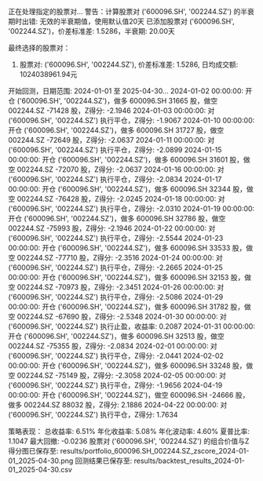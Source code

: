 正在处理指定的股票对...
警告：计算股票对 ('600096.SH', '002244.SZ') 的半衰期时出错: 无效的半衰期值，使用默认值20天
已添加股票对 ('600096.SH', '002244.SZ')，价差标准差: 1.5286，半衰期: 20.00天

最终选择的股票对：
1. 股票对: ('600096.SH', '002244.SZ'), 价差标准差: 1.5286, 日均成交额: 1024038961.94元

开始回测，日期范围: 2024-01-01 至 2025-04-30...
2024-01-02 00:00:00: 开仓 ('600096.SH', '002244.SZ')，做多 600096.SH 31665 股，做空 002244.SZ -71428 股，Z得分: -2.1946
2024-01-03 00:00:00: 对 ('600096.SH', '002244.SZ') 执行平仓，Z得分: -1.9067
2024-01-10 00:00:00: 开仓 ('600096.SH', '002244.SZ')，做多 600096.SH 31727 股，做空 002244.SZ -72649 股，Z得分: -2.0637
2024-01-11 00:00:00: 对 ('600096.SH', '002244.SZ') 执行平仓，Z得分: -2.0899
2024-01-15 00:00:00: 开仓 ('600096.SH', '002244.SZ')，做多 600096.SH 31601 股，做空 002244.SZ -72070 股，Z得分: -2.0637
2024-01-16 00:00:00: 对 ('600096.SH', '002244.SZ') 执行平仓，Z得分: -2.0834
2024-01-17 00:00:00: 开仓 ('600096.SH', '002244.SZ')，做多 600096.SH 32344 股，做空 002244.SZ -76428 股，Z得分: -2.0245
2024-01-18 00:00:00: 对 ('600096.SH', '002244.SZ') 执行平仓，Z得分: -2.0310
2024-01-19 00:00:00: 开仓 ('600096.SH', '002244.SZ')，做多 600096.SH 32786 股，做空 002244.SZ -75993 股，Z得分: -2.1946
2024-01-22 00:00:00: 对 ('600096.SH', '002244.SZ') 执行平仓，Z得分: -2.5544
2024-01-23 00:00:00: 开仓 ('600096.SH', '002244.SZ')，做多 600096.SH 33533 股，做空 002244.SZ -77710 股，Z得分: -2.3516
2024-01-24 00:00:00: 对 ('600096.SH', '002244.SZ') 执行平仓，Z得分: -2.2665
2024-01-25 00:00:00: 开仓 ('600096.SH', '002244.SZ')，做多 600096.SH 32153 股，做空 002244.SZ -70973 股，Z得分: -2.3451
2024-01-26 00:00:00: 对 ('600096.SH', '002244.SZ') 执行平仓，Z得分: -2.5086
2024-01-29 00:00:00: 开仓 ('600096.SH', '002244.SZ')，做多 600096.SH 31782 股，做空 002244.SZ -67690 股，Z得分: -2.5348
2024-01-30 00:00:00: 对 ('600096.SH', '002244.SZ') 执行止盈，收益率: 0.2087
2024-01-31 00:00:00: 开仓 ('600096.SH', '002244.SZ')，做多 600096.SH 32513 股，做空 002244.SZ -75355 股，Z得分: -2.0834
2024-02-01 00:00:00: 对 ('600096.SH', '002244.SZ') 执行平仓，Z得分: -2.0441
2024-02-02 00:00:00: 开仓 ('600096.SH', '002244.SZ')，做多 600096.SH 33248 股，做空 002244.SZ -75149 股，Z得分: -2.3058
2024-02-05 00:00:00: 对 ('600096.SH', '002244.SZ') 执行平仓，Z得分: -1.9656
2024-04-19 00:00:00: 开仓 ('600096.SH', '002244.SZ')，做空 600096.SH -24666 股，做多 002244.SZ 88032 股，Z得分: 2.1886
2024-04-22 00:00:00: 对 ('600096.SH', '002244.SZ') 执行平仓，Z得分: 1.7634

策略表现：
总收益率: 6.51%
年化收益率: 5.08%
年化波动率: 4.60%
夏普比率: 1.1047
最大回撤: -0.0236
股票对 ('600096.SH', '002244.SZ') 的组合价值与Z得分图已保存至: results/portfolio_600096.SH_002244.SZ_zscore_2024-01-01_2025-04-30.png
回测结果已保存至: results/backtest_results_2024-01-01_2025-04-30.csv